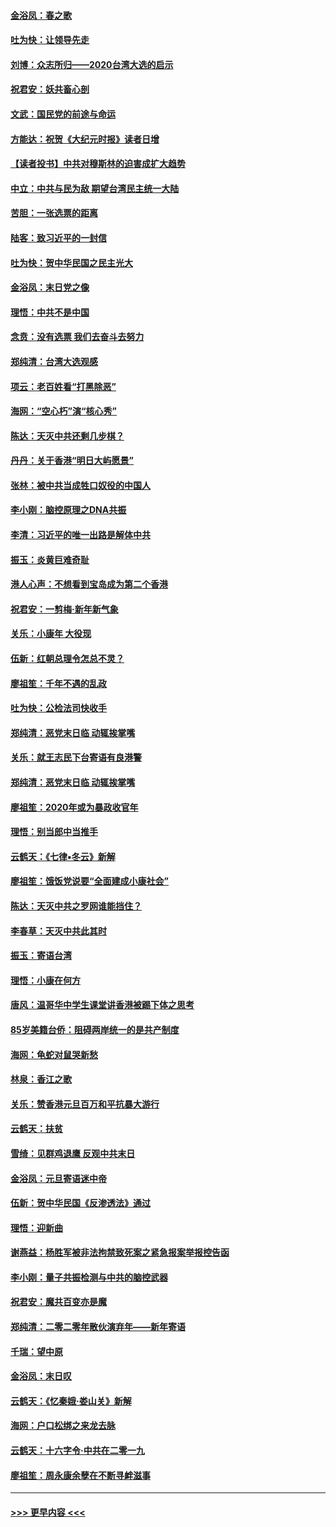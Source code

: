 #### [金浴凤：春之歌](../pages/nsc993/n11797687.md?t=01162133) 
#### [吐为快：让领导先走](../pages/nsc993/n11797512.md?t=01162133) 
#### [刘博：众志所归——2020台湾大选的启示](../pages/nsc993/n11796878.md?t=01162133) 
#### [祝君安：妖共畜心剖](../pages/nsc993/n11794273.md?t=01162133) 
#### [文武：国民党的前途与命运](../pages/nsc993/n11794198.md?t=01162133) 
#### [方能达：祝贺《大纪元时报》读者日增](../pages/nsc993/n11793807.md?t=01162133) 
#### [【读者投书】中共对穆斯林的迫害成扩大趋势](../pages/nsc993/n11791371.md?t=01162133) 
#### [中立：中共与民为敌 期望台湾民主统一大陆](../pages/nsc993/n11790392.md?t=01162133) 
#### [苦胆：一张选票的距离](../pages/nsc993/n11788914.md?t=01162133) 
#### [陆客：致习近平的一封信](../pages/nsc993/n11788867.md?t=01162133) 
#### [吐为快：贺中华民国之民主光大](../pages/nsc993/n11788618.md?t=01162133) 
#### [金浴凤：末日党之像](../pages/nsc993/n11787475.md?t=01162133) 
#### [理悟：中共不是中国](../pages/nsc993/n11787463.md?t=01162133) 
#### [念贲：没有选票  我们去奋斗去努力](../pages/nsc993/n11787398.md?t=01162133) 
#### [郑纯清：台湾大选观感](../pages/nsc993/n11786210.md?t=01162133) 
#### [项云：老百姓看“打黑除恶”](../pages/nsc993/n11785398.md?t=01162133) 
#### [海网：“空心朽”演“核心秀”](../pages/nsc993/n11783874.md?t=01162133) 
#### [陈达：天灭中共还剩几步棋？](../pages/nsc993/n11783719.md?t=01162133) 
#### [丹丹：关于香港“明日大屿愿景”](../pages/nsc993/n11783273.md?t=01162133) 
#### [张林：被中共当成牲口奴役的中国人](../pages/nsc993/n11782397.md?t=01162133) 
#### [李小刚：脑控原理之DNA共振](../pages/nsc993/n11780962.md?t=01162133) 
#### [李清：习近平的唯一出路是解体中共](../pages/nsc993/n11780866.md?t=01162133) 
#### [振玉：炎黄巨难奇耻](../pages/nsc993/n11779632.md?t=01162133) 
#### [港人心声：不想看到宝岛成为第二个香港](../pages/nsc993/n11778817.md?t=01162133) 
#### [祝君安：一剪梅‧新年新气象](../pages/nsc993/n11776340.md?t=01162133) 
#### [关乐：小康年 大役现](../pages/nsc993/n11774213.md?t=01162133) 
#### [伍新：红朝总理令怎总不灵？](../pages/nsc993/n11770813.md?t=01162133) 
#### [廖祖笙：千年不遇的乱政](../pages/nsc993/n11770373.md?t=01162133) 
#### [吐为快：公检法司快收手](../pages/nsc993/n11770359.md?t=01162133) 
#### [郑纯清：恶党末日临 动辄挨掌嘴](../pages/nsc993/n11769912.md?t=01162133) 
#### [关乐：就王志民下台寄语有良港警](../pages/nsc993/n11769903.md?t=01162133) 
#### [郑纯清：恶党末日临 动辄挨掌嘴](../pages/nsc993/n11769356.md?t=01162133) 
#### [廖祖笙：2020年或为暴政收官年](../pages/nsc993/n11768216.md?t=01162133) 
#### [理悟：别当郎中当推手](../pages/nsc993/n11768243.md?t=01162133) 
#### [云鹤天：《七律▪冬云》新解](../pages/nsc993/n11768204.md?t=01162133) 
#### [廖祖笙：饿饭党说要“全面建成小康社会”](../pages/nsc993/n11767482.md?t=01162133) 
#### [陈达：天灭中共之罗网谁能挡住？](../pages/nsc993/n11767465.md?t=01162133) 
#### [李春草：天灭中共此其时](../pages/nsc993/n11767452.md?t=01162133) 
#### [振玉：寄语台湾](../pages/nsc993/n11767432.md?t=01162133) 
#### [理悟：小康在何方](../pages/nsc993/n11767394.md?t=01162133) 
#### [唐风：温哥华中学生课堂讲香港被踢下体之思考](../pages/nsc993/n11766848.md?t=01162133) 
#### [85岁美籍台侨：阻碍两岸统一的是共产制度](../pages/nsc993/n11765043.md?t=01162133) 
#### [海网：龟蛇对鼠哭新愁](../pages/nsc993/n11764895.md?t=01162133) 
#### [林泉：香江之歌](../pages/nsc993/n11764415.md?t=01162133) 
#### [关乐：赞香港元旦百万和平抗暴大游行](../pages/nsc993/n11764382.md?t=01162133) 
#### [云鹤天：扶贫](../pages/nsc993/n11764245.md?t=01162133) 
#### [雪绮：见群鸡退鹰  反观中共末日](../pages/nsc993/n11762112.md?t=01162133) 
#### [金浴凤：元旦寄语迷中帝](../pages/nsc993/n11761788.md?t=01162133) 
#### [伍新：贺中华民国《反渗透法》通过](../pages/nsc993/n11761994.md?t=01162133) 
#### [理悟：迎新曲](../pages/nsc993/n11761152.md?t=01162133) 
#### [谢燕益：杨胜军被非法拘禁致死案之紧急报案举报控告函](../pages/nsc993/n11756134.md?t=01162133) 
#### [李小刚：量子共振检测与中共的脑控武器](../pages/nsc993/n11754518.md?t=01162133) 
#### [祝君安：魔共百变亦是魔](../pages/nsc993/n11754469.md?t=01162133) 
#### [郑纯清：二零二零年散伙演弃年——新年寄语](../pages/nsc993/n11754195.md?t=01162133) 
#### [千瑞：望中原](../pages/nsc993/n11754159.md?t=01162133) 
#### [金浴凤：末日叹](../pages/nsc993/n11752359.md?t=01162133) 
#### [云鹤天：《忆秦娥‧娄山关》新解](../pages/nsc993/n11752348.md?t=01162133) 
#### [海网：户口松绑之来龙去脉](../pages/nsc993/n11752328.md?t=01162133) 
#### [云鹤天：十六字令‧中共在二零一九](../pages/nsc993/n11752305.md?t=01162133) 
#### [廖祖笙：周永康余孽在不断寻衅滋事](../pages/nsc993/n11751013.md?t=01162133) 

----
#### [ >>> 更早内容 <<< ](../indexes/nsc993-earlier.md)
